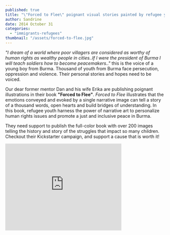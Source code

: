 ```yaml
---
published: true
title: "\"Forced to Flee\" poignant visual stories painted by refugee youth from Burma."
author: Sandrine
date: 2014 October 31
categories: 
  - "immigrants-refugees"
thumbnail: "/assets/forced-to-flee.jpg"
---
```


*"I dream of a world where poor villagers are considered as worthy of human rights as wealthy people in cities..If I were the president of Burma I will teach soldiers how to become peacemakers.."* this is the voice of a young boy from Burma. Thousand of youth from Burma face persecution, oppression and violence. Their personal stories and hopes need to be voiced.

Our dear former mentor Dan and his wife Erika are publishing poignant illustrations in their book **"Forced to Flee"**. *Forced to Flee* illustrates that the emotions conveyed and evoked by a single narrative image can tell a story of a thousand words, open hearts and build bridges of understanding. In this book, refugee youth harness the power of narrative art to personalize human rights issues and promote a just and inclusive peace in Burma.

They need support to publish the full-color book with over 200 images telling the history and story of the struggles that impact so many children. Checkout their Kickstarter campaign, and support a cause that is worth it!

<iframe frameborder="0" scrolling="no" src="https://www.kickstarter.com/projects/433142527/forced-to-flee-visual-stories-by-refugee-youth-fro/widget/video.html" data-ratio="0.7489361702127659" data-width="470" data-height="352" style="display: block; margin: 0px; width: 367px; height: 274.859574468085px;"></iframe>